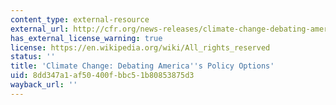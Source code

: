 ```yaml
---
content_type: external-resource
external_url: http://cfr.org/news-releases/climate-change-debating-americas-policy-options-experts-take-new-look-us-policy-and
has_external_license_warning: true
license: https://en.wikipedia.org/wiki/All_rights_reserved
status: ''
title: 'Climate Change: Debating America''s Policy Options'
uid: 8dd347a1-af50-400f-bbc5-1b80853875d3
wayback_url: ''
---
```

